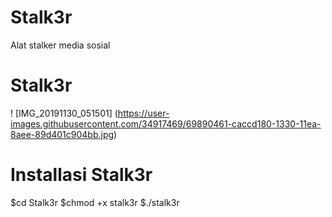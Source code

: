 # Stalk3r
Alat stalker media sosial

# Stalk3r
! [IMG_20191130_051501] (https://user-images.githubusercontent.com/34917469/69890461-caccd180-1330-11ea-8aee-89d401c904bb.jpg)

# Installasi Stalk3r
$cd Stalk3r
$chmod +x stalk3r
$./stalk3r
